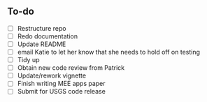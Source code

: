 ## To-do 

- [ ] Restructure repo 
- [ ] Redo documentation 
- [ ] Update README 
- [ ] email Katie to let her know that she needs to hold off on testing
- [ ] Tidy up 
- [ ] Obtain new code review from Patrick
- [ ] Update/rework vignette 
- [ ] Finish writing MEE apps paper
- [ ] Submit for USGS code release
